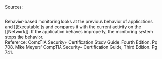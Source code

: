 Sources:

\
Behavior-based monitoring looks at the previous behavior of applications and [[Executable]]s and compares it with the current activity on the [[Network]]. If the application behaves improperly, the monitoring system stops the behavior.
\
Reference:
CompTIA Security+ Certification Study Guide, Fourth Edition. Pg 708.
Mike Meyers' CompTIA Security+ Certification Guide, Third Edition. Pg 741.
